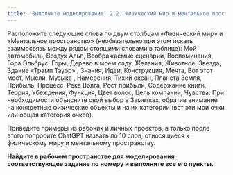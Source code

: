 ```yaml
---
title: 'Выполните моделирование: 2.2. Физический мир и ментальное пространство'
---
```


Расположите следующие слова по двум столбцам «Физический мир» и
«Ментальное пространство» (необязательно при этом искать взаимосвязь
между рядом стоящими словами в таблице): Мой автомобиль, Воздух Альп,
Воображаемые сценарии, Воспоминания, Гора Эльбрус, Горы, Дерево в моем
саду, Желания, Животное, Звезда, Здание «Трамп Тауэр» , Знания, Идеи,
Конструкция, Мечта, Вот этот мост, Мысли, Музыка , Намерения, Тихий
океан, Планета Земля, Прибыль, Процесс, Река Волга, Рост прибыли,
Содержание книги, Теория, Убеждения, Функция, Цвет волос, Цель компании,
Чувства. При необходимости объясните свой выбор в Заметках, обратив
внимание на конкретные физические объекты и на их категории (вот эти мои
очки или общая категория очков).

Приведите примеры из рабочих и личных проектов, а только после этого
попросите ChatGPT назвать по 10 слов, относящиеся к физическому миру и
ментальному пространству.

**Найдите в рабочем пространстве для моделирования соответствующее
задание по номеру и выполните все его пункты.**
